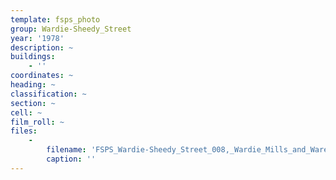 ```yaml
---
template: fsps_photo
group: Wardie-Sheedy_Street
year: '1978'
description: ~
buildings:
    - ''
coordinates: ~
heading: ~
classification: ~
section: ~
cell: ~
film_roll: ~
files:
    -
        filename: 'FSPS_Wardie-Sheedy_Street_008,_Wardie_Mills_and_Wares,_19-1-A,_1978.png'
        caption: ''
---
```

